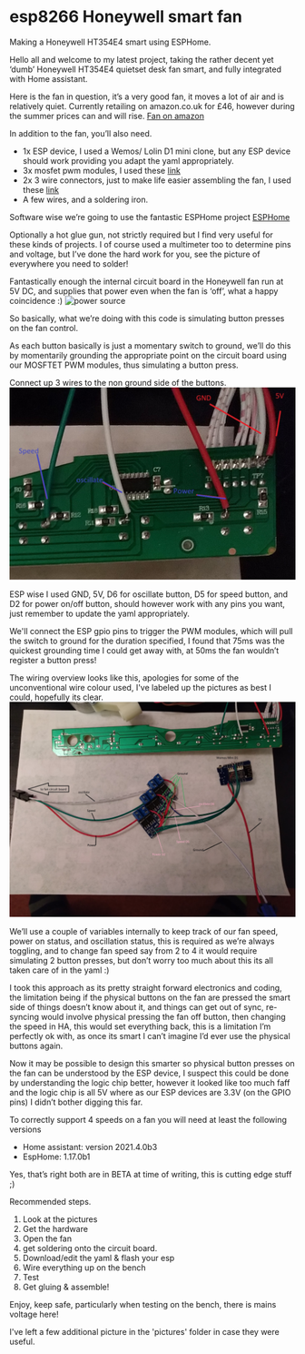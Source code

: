 # esp8266 Honeywell smart fan
Making a Honeywell HT354E4 smart using ESPHome.

Hello all and welcome to my latest project, taking the rather decent yet ‘dumb’ Honeywell HT354E4 quietset desk fan smart, and fully integrated with Home assistant.

Here is the fan in question, it’s a very good fan, it moves a lot of air and is relatively quiet. Currently retailing on amazon.co.uk for £46, however during the summer prices can and will rise.
[Fan on amazon](https://www.amazon.co.uk/gp/product/B00T7L4LUS/ref=ppx_yo_dt_b_search_asin_title?ie=UTF8&psc=1)

In addition to the fan, you’ll also need.
* 1x ESP device, I used a Wemos/ Lolin D1 mini clone, but any ESP device should work providing you adapt the yaml appropriately.
* 3x mosfet pwm modules, I used these [link](https://www.amazon.co.uk/gp/product/B07VRCXGFY/ref=ppx_yo_dt_b_asin_title_o07_s00?ie=UTF8&psc=1)
* 2x 3 wire connectors, just to make life easier assembling the fan, I used these [link](https://www.amazon.co.uk/gp/product/B01DF0UL8C/ref=ppx_yo_dt_b_search_asin_title?ie=UTF8&psc=1)
* A few wires, and a soldering iron.

Software wise we’re going to use the fantastic ESPHome project [ESPHome](https://esphome.io/)

Optionally a hot glue gun, not strictly required but I find very useful for these kinds of projects.
I of course used a multimeter too to determine pins and voltage, but I’ve done the hard work for you, see the picture of everywhere you need to solder!

Fantastically enough the internal circuit board in the Honeywell fan run at 5V DC, and supplies that power even when the fan is ‘off’, what a happy coincidence :)
![power source](/pictures/5v_and_ground.jpg)

So basically, what we’re doing with this code is simulating button presses on the fan control.

As each button basically is just a momentary switch to ground, we’ll do this by momentarily grounding the appropriate point on the circuit board using our MOSFTET PWM modules, thus simulating a button press.

Connect up 3 wires to the non ground side of the buttons.
![power source](/pictures/fan_circuit_board_solder_points.jpg)

ESP wise I used GND, 5V, D6 for oscillate button, D5 for speed button, and D2 for power on/off button, should however work with any pins you want, just remember to update the yaml appropriately.

We'll connect the ESP gpio pins to trigger the PWM modules, which will pull the switch to ground for the duration specified, I found that 75ms was the quickest grounding time I could get away with, at 50ms the fan wouldn’t register a button press!

The wiring overview looks like this, apologies for some of the unconventional wire colour used, I've labeled up the pictures as best I could, hopefully its clear.
![Wiring overview](/pictures/wiring_overview.jpg)

We’ll use a couple of variables internally to keep track of our fan speed, power on status, and oscillation status, this is required as we’re always toggling, and to change fan speed say from 2 to 4 it would require simulating 2 button presses, but don’t worry too much about this its all taken care of in the yaml :)

I took this approach as its pretty straight forward electronics and coding, the limitation being if the physical buttons on the fan are pressed the smart side of things doesn’t know about it, and things can get out of sync, re-syncing would involve physical pressing the fan off button, then changing the speed in HA, this would set everything back, this is a limitation I’m perfectly ok with, as once its smart I can’t imagine I’d ever use the physical buttons again.

Now it may be possible to design this smarter so physical button presses on the fan can be understood by the ESP device, I suspect this could be done by understanding the logic chip better, however it looked like too much faff and the logic chip is all 5V where as our ESP devices are 3.3V (on the GPIO pins) I didn’t bother digging this far.

To correctly support 4 speeds on a fan you will need at least the following versions

* Home assistant: version 2021.4.0b3
* EspHome: 1.17.0b1

Yes, that’s right both are in BETA at time of writing, this is cutting edge stuff ;)

Recommended steps.
1.	Look at the pictures
2.	Get the hardware
3.	Open the fan
4.	get soldering onto the circuit board.
5.	Download/edit the yaml & flash your esp
6.	Wire everything up on the bench
7.	Test
8.	Get gluing & assemble!

Enjoy, keep safe, particularly when testing on the bench, there is mains voltage here!

I've left a few additional picture in the 'pictures' folder in case they were useful.
